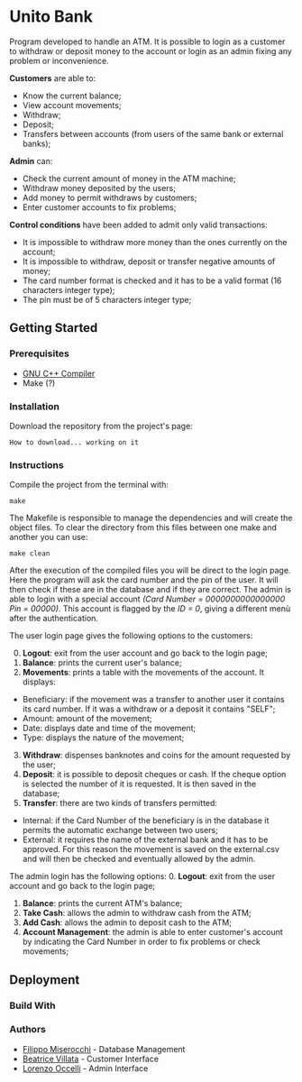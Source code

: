 # Unito Bank
Program developed to handle an ATM. It is possible to login as a customer to withdraw or deposit money to the account or login as an admin fixing any problem or inconvenience.

**Customers** are able to:
* Know the current balance;
* View account movements;
* Withdraw;
* Deposit;
* Transfers between accounts (from users of the same bank or external banks);

**Admin** can:

* Check the current amount of money in the ATM machine;
* Withdraw money deposited by the users;
* Add money to permit withdraws by customers;
* Enter customer accounts to fix problems;

**Control conditions** have been added to admit only valid transactions:
* It is impossible to withdraw more money than the ones currently on the account;
* It is impossible to withdraw, deposit or transfer negative amounts of money;
* The card number format is checked and it has to be a valid format (16 characters integer type);
* The pin must be of 5 characters integer type;

## Getting Started

### Prerequisites
* [GNU C++ Compiler](https://www3.ntu.edu.sg/home/ehchua/programming/cpp/gcc_make.html)
* Make (?)

### Installation

Download the repository from the project's page:
```
How to download... working on it
```
### Instructions
Compile the project from the terminal with:
```
make
```
The Makefile is responsible to manage the dependencies and will create the object files.
To clear the directory from this files between one make and another you can use:
```
make clean
```
After the execution of the compiled files
you will be direct to the login page.
Here the program will ask the card number and the pin of the user. It will then check if these are in the database and if they are correct.
The admin is able to login with a special account *(Card Number = 0000000000000000 Pin = 00000)*. This account is flagged by the *ID = 0*, giving a different menù after the authentication.

The user login page gives the following options to the customers:

0. **Logout**: exit from the user account and go back to the login page;
1. **Balance**: prints the current user's balance;
2. **Movements**: prints a table with the movements of the account. It displays:  
  - Beneficiary: if the movement was a transfer to another user it contains its card number. If it was a withdraw or a deposit it contains "SELF";
  - Amount: amount of the movement;
  - Date: displays date and time of the movement;
  - Type: displays the nature of the movement;
3. **Withdraw**: dispenses banknotes and coins for the amount requested by the user;
4. **Deposit**: it is possible to deposit cheques or cash. If the cheque option is selected the number of it is requested. It is then saved in the database;
5. **Transfer**: there are two kinds of transfers permitted:
  - Internal: if the Card Number of the beneficiary is in the database it permits the automatic exchange between two users;
  - External: it requires the name of the external bank and it has to be approved. For this reason the movement is saved on the external.csv and will then be checked and eventually allowed by the admin.

The admin login has the following options:
0. **Logout**: exit from the user account and go back to the login page;
1. **Balance**: prints the current ATM's balance;
2. **Take Cash**: allows the admin to withdraw cash from the ATM;
3. **Add Cash**: allows the admin to deposit cash to the ATM;
4. **Account Management**: the admin is able to enter customer's account by indicating the Card Number in order to fix problems or check movements;

## Deployment
### Build With
### Authors
* [Filippo Miserocchi](https://github.com/hbar-boi) - Database Management
* [Beatrice Villata](https://github.com/beavillata) - Customer Interface
* [Lorenzo Occelli](https://github.com/LoryOccy) - Admin Interface
